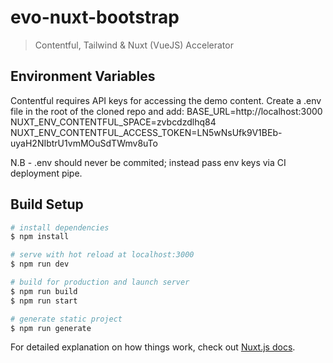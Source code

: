 # evo-nuxt-bootstrap

> Contentful, Tailwind & Nuxt (VueJS) Accelerator

## Environment Variables
Contentful requires API keys for accessing the demo content. Create a .env file in the root of the cloned repo and add:
BASE_URL=http://localhost:3000
NUXT_ENV_CONTENTFUL_SPACE=zvbcdzdlhq84
NUXT_ENV_CONTENTFUL_ACCESS_TOKEN=LN5wNsUfk9V1BEb-uyaH2NIbtrU1vmMOuSdTWmv8uTo

N.B - .env should never be commited; instead pass env keys via CI deployment pipe.

## Build Setup

```bash
# install dependencies
$ npm install

# serve with hot reload at localhost:3000
$ npm run dev

# build for production and launch server
$ npm run build
$ npm run start

# generate static project
$ npm run generate
```

For detailed explanation on how things work, check out [Nuxt.js docs](https://nuxtjs.org).
